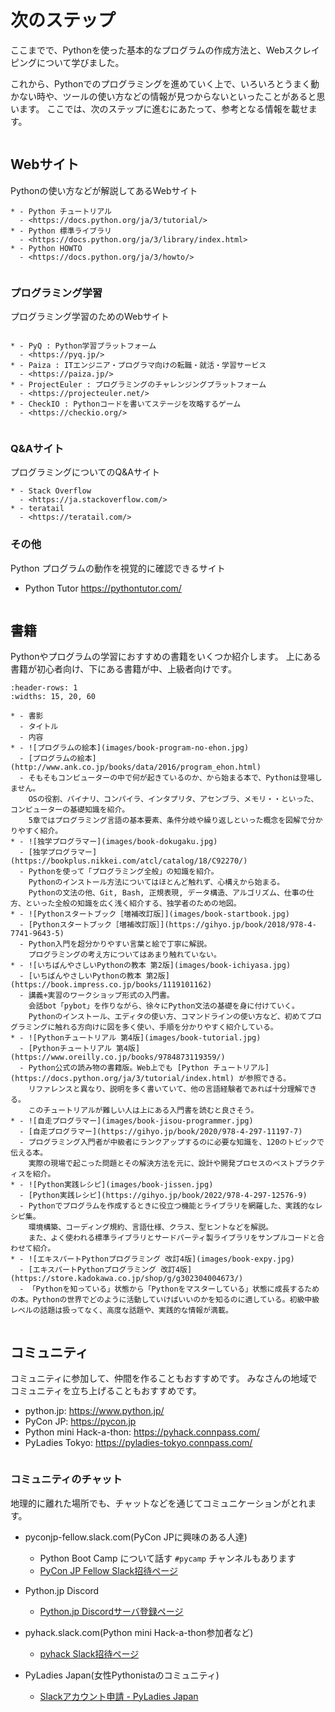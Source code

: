 # 次のステップ

ここまでで、Pythonを使った基本的なプログラムの作成方法と、Webスクレイピングについて学びました。

これから、Pythonでのプログラミングを進めていく上で、いろいろとうまく動かない時や、ツールの使い方などの情報が見つからないといったことがあると思います。
ここでは、次のステップに進むにあたって、参考となる情報を載せます。

```{index} Web sites
```

## Webサイト

Pythonの使い方などが解説してあるWebサイト

```{list-table}
* - Python チュートリアル
  - <https://docs.python.org/ja/3/tutorial/>
* - Python 標準ライブラリ
  - <https://docs.python.org/ja/3/library/index.html>
* - Python HOWTO
  - <https://docs.python.org/ja/3/howto/>
```

```{index} Web sites to learn programming
```

### プログラミング学習

プログラミング学習のためのWebサイト

```{list-table}

* - PyQ : Python学習プラットフォーム
  - <https://pyq.jp/>
* - Paiza : ITエンジニア・プログラマ向けの転職・就活・学習サービス
  - <https://paiza.jp/>
* - ProjectEuler : プログラミングのチャレンジングプラットフォーム
  - <https://projecteuler.net/>
* - CheckIO : Pythonコードを書いてステージを攻略するゲーム
  - <https://checkio.org/>
```

```{index} Q&A web sites for programming
```

### Q&Aサイト

プログラミングについてのQ&Aサイト

```{list-table}
* - Stack Overflow
  - <https://ja.stackoverflow.com/>
* - teratail
  - <https://teratail.com/>
```

### その他

Python プログラムの動作を視覚的に確認できるサイト

- Python Tutor <https://pythontutor.com/>

```{index} Books
```

## 書籍

Pythonやプログラムの学習におすすめの書籍をいくつか紹介します。
上にある書籍が初心者向け、下にある書籍が中、上級者向けです。

```{list-table}
:header-rows: 1
:widths: 15, 20, 60

* - 書影
  - タイトル
  - 内容
* - ![プログラムの絵本](images/book-program-no-ehon.jpg)
  - [プログラムの絵本](http://www.ank.co.jp/books/data/2016/program_ehon.html)
  - そもそもコンピューターの中で何が起きているのか、から始まる本で、Pythonは登場しません。
    OSの役割、バイナリ、コンパイラ、インタプリタ、アセンブラ、メモリ・・といった、コンピューターの基礎知識を紹介。
    5章ではプログラミング言語の基本要素、条件分岐や繰り返しといった概念を図解で分かりやすく紹介。
* - ![独学プログラマー](images/book-dokugaku.jpg)
  - [独学プログラマー](https://bookplus.nikkei.com/atcl/catalog/18/C92270/)
  - Pythonを使って「プログラミング全般」の知識を紹介。
	Pythonのインストール方法についてはほとんど触れず、心構えから始まる。
	Pythonの文法の他、Git, Bash, 正規表現, データ構造、アルゴリズム、仕事の仕方、といった全般の知識を広く浅く紹介する、独学者のための地図。
* - ![Pythonスタートブック［増補改訂版］](images/book-startbook.jpg)
  - [Pythonスタートブック［増補改訂版］](https://gihyo.jp/book/2018/978-4-7741-9643-5)
  - Python入門を超分かりやすい言葉と絵で丁寧に解説。
    プログラミングの考え方についてはあまり触れていない。
* - ![いちばんやさしいPythonの教本 第2版](images/book-ichiyasa.jpg)
  - [いちばんやさしいPythonの教本 第2版](https://book.impress.co.jp/books/1119101162)
  - 講義+実習のワークショップ形式の入門書。
    会話bot「pybot」を作りながら、徐々にPython文法の基礎を身に付けていく。
    Pythonのインストール、エディタの使い方、コマンドラインの使い方など、初めてプログラミングに触れる方向けに図を多く使い、手順を分かりやすく紹介している。
* - ![Pythonチュートリアル 第4版](images/book-tutorial.jpg)
  - [Pythonチュートリアル 第4版](https://www.oreilly.co.jp/books/9784873119359/)
  - Python公式の読み物の書籍版。Web上でも [Python チュートリアル](https://docs.python.org/ja/3/tutorial/index.html) が参照できる。
    リファレンスと異なり、説明を多く書いていて、他の言語経験者であれば十分理解できる。
    このチュートリアルが難しい人は上にある入門書を読むと良さそう。
* - ![自走プログラマー](images/book-jisou-programmer.jpg)
  - [自走プログラマー](https://gihyo.jp/book/2020/978-4-297-11197-7)
  - プログラミング入門者が中級者にランクアップするのに必要な知識を、120のトピックで伝える本。
    実際の現場で起こった問題とその解決方法を元に、設計や開発プロセスのベストプラクティスを紹介。
* - ![Python実践レシピ](images/book-jissen.jpg)
  - [Python実践レシピ](https://gihyo.jp/book/2022/978-4-297-12576-9)
  - Pythonでプログラムを作成するときに役立つ機能とライブラリを網羅した、実践的なレシピ集。
    環境構築、コーディング規約、言語仕様、クラス、型ヒントなどを解説。
    また、よく使われる標準ライブラリとサードパーティ製ライブラリをサンプルコードと合わせて紹介。
* - ![エキスパートPythonプログラミング 改訂4版](images/book-expy.jpg)
  - [エキスパートPythonプログラミング 改訂4版](https://store.kadokawa.co.jp/shop/g/g302304004673/)
  - 「Pythonを知っている」状態から「Pythonをマスターしている」状態に成長するための本。Pythonの世界でどのように活動していけばいいのかを知るのに適している。初級中級レベルの話題は扱ってなく、高度な話題や、実践的な情報が満載。
```

```{index} Community
```

## コミュニティ

コミュニティに参加して、仲間を作ることもおすすめです。
みなさんの地域でコミュニティを立ち上げることもおすすめです。

- python.jp: <https://www.python.jp/>
- PyCon JP: <https://pycon.jp>
- Python mini Hack-a-thon: <https://pyhack.connpass.com/>
- PyLadies Tokyo: <https://pyladies-tokyo.connpass.com/>

```{index} pair: Community; slack
```

### コミュニティのチャット

地理的に離れた場所でも、チャットなどを通じてコミュニケーションがとれます。

- pyconjp-fellow.slack.com(PyCon JPに興味のある人達)

  - Python Boot Camp について話す `#pycamp` チャンネルもあります
  - [PyCon JP Fellow Slack招待ページ](https://join.slack.com/t/pyconjp-fellow/shared_invite/zt-p4hb9t0m-CyPNgr7MX16wBqE9y_ZAZA)

- Python.jp Discord

  - [Python.jp Discordサーバ登録ページ](https://www.python.jp/discord/index.html)

- pyhack.slack.com(Python mini Hack-a-thon参加者など)

  - [pyhack Slack招待ページ](https://join.slack.com/t/pyhack/shared_invite/zt-1j3v4er5g-B0QUOjWIa_cc5zVnyDd~ag)

- PyLadies Japan(女性Pythonistaのコミュニティ)

  - [Slackアカウント申請 - PyLadies Japan](https://docs.google.com/forms/d/e/1FAIpQLSelRdBGus7o6MsijTZiTt1kFAoFYQlwYgrBPQOrGVwGlAmHNg/viewform)
